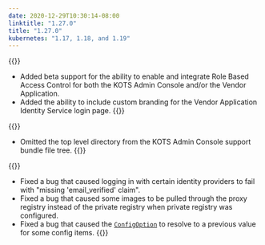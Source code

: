 ```yaml
---
date: 2020-12-29T10:30:14-08:00
linktitle: "1.27.0"
title: "1.27.0"
kubernetes: "1.17, 1.18, and 1.19"
---
```


{{<features>}}
* Added beta support for the ability to enable and integrate Role Based Access Control for both the KOTS Admin Console and/or the Vendor Application.
* Added the ability to include custom branding for the Vendor Application Identity Service login page.
{{</features>}}

{{<changes>}}
* Omitted the top level directory from the KOTS Admin Console support bundle file tree.
{{</changes>}}

{{<fixes>}}
* Fixed a bug that caused logging in with certain identity providers to fail with "missing 'email_verified' claim".
* Fixed a bug that caused some images to be pulled through the proxy registry instead of the private registry when private registry was configured.
* Fixed a bug that caused the [`ConfigOption`](https://kots.io/reference/template-functions/config-context/#configoption) to resolve to a previous value for some config items.
{{</fixes>}}
